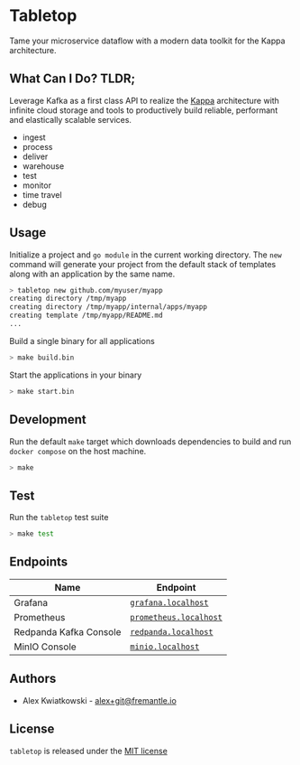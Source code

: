 # Tabletop

Tame your microservice dataflow with a modern data toolkit for the Kappa architecture.

## What Can I Do? TLDR;

Leverage Kafka as a first class API to realize the [Kappa](https://milinda.pathirage.org/kappa-architecture.com)
architecture with infinite cloud storage and tools to productively build reliable, performant
and elastically scalable services.

- ingest
- process
- deliver
- warehouse
- test
- monitor
- time travel
- debug

## Usage

Initialize a project and `go module` in the current working directory. The `new` command
will generate your project from the default stack of templates along with an application
by the same name.

```bash
> tabletop new github.com/myuser/myapp
creating directory /tmp/myapp
creating directory /tmp/myapp/internal/apps/myapp
creating template /tmp/myapp/README.md
...
```

Build a single binary for all applications

```bash
> make build.bin
```

Start the applications in your binary

```bash
> make start.bin
```

## Development

Run the default `make` target which downloads dependencies to build and run
`docker compose` on the host machine.

```bash
> make
```

## Test

Run the `tabletop` test suite

```bash
> make test
```

## Endpoints

| Name                       | Endpoint                                              |
| ---------------------------| ------------------------------------------------------|
| Grafana                    | [`grafana.localhost`](http://grafana.localhost)       |
| Prometheus                 | [`prometheus.localhost`](http://prometheus.localhost) |
| Redpanda Kafka Console     | [`redpanda.localhost`](http://redpanda.localhost)     |
| MinIO Console              | [`minio.localhost`](http://minio.localhost)           |

## Authors

- Alex Kwiatkowski - alex+git@fremantle.io

## License

`tabletop` is released under the [MIT license](./LICENSE.md)

